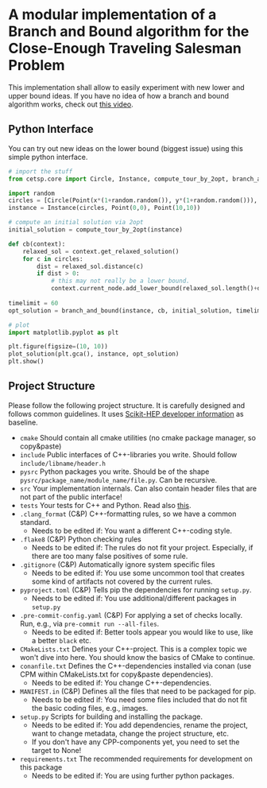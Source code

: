 # A modular implementation of a Branch and Bound algorithm for the Close-Enough Traveling Salesman Problem

This implementation shall allow to easily experiment with new lower and upper
bound ideas. If you have no idea of how a branch and bound algorithm works, 
check out [this video](https://youtu.be/KMlyhggSqYw).
## Python Interface

You can try out new ideas on the lower bound (biggest issue) using this simple
python interface.

```python
# import the stuff
from cetsp.core import Circle, Instance, compute_tour_by_2opt, branch_and_bound, Point, plot_solution

import random
circles = [Circle(Point(x*(1+random.random()), y*(1+random.random())), 1) for x in range(7) for y in range(7)]
instance = Instance(circles, Point(0,0), Point(10,10))

# compute an initial solution via 2opt
initial_solution = compute_tour_by_2opt(instance)

def cb(context):
    relaxed_sol = context.get_relaxed_solution()
    for c in circles:
        dist = relaxed_sol.distance(c)
        if dist > 0:
            # this may not really be a lower bound.
            context.current_node.add_lower_bound(relaxed_sol.length()+dist)
            
timelimit = 60
opt_solution = branch_and_bound(instance, cb, initial_solution, timelimit)

# plot
import matplotlib.pyplot as plt

plt.figure(figsize=(10, 10))
plot_solution(plt.gca(), instance, opt_solution)
plt.show()
```

## Project Structure

Please follow the following project structure. It is carefully designed and follows
common guidelines. It uses
[Scikit-HEP developer information](https://scikit-hep.org/developer/intro) as baseline.

- `cmake` Should contain all cmake utilities (no cmake package manager, so copy&paste)
- `include` Public interfaces of C++-libraries you write. Should follow `include/libname/header.h`
- `pysrc` Python packages you write. Should be of the shape `pysrc/package_name/module_name/file.py`. Can be recursive.
- `src` Your implementation internals. Can also contain header files that are not part of the public interface!
- `tests` Your tests for C++ and Python. Read also [this](https://blog.ionelmc.ro/2014/05/25/python-packaging/#the-structure).
- `.clang_format` (C&P) C++-formatting rules, so we have a common standard.
    - Needs to be edited if: You want a different C++-coding style.
- `.flake8` (C&P) Python checking rules
    - Needs to be edited if: The rules do not fit your project. Especially, if there are too many false positives of some rule.
- `.gitignore` (C&P) Automatically ignore system specific files
    - Needs to be edited if: You use some uncommon tool that creates some kind of artifacts not covered by the current rules.
- `pyproject.toml` (C&P) Tells pip the dependencies for running `setup.py`.
    - Needs to be edited if: You use additional/different packages in `setup.py`
- `.pre-commit-config.yaml` (C&P) For applying a set of checks locally. Run, e.g., via `pre-commit run --all-files`.
    - Needs to be edited if: Better tools appear you would like to use, like a better `black` etc.
- `CMakeLists.txt` Defines your C++-project. This is a complex topic we won't dive into here. You should know the basics of CMake to continue.
- `conanfile.txt` Defines the C++-dependencies installed via conan (use CPM within CMakeLists.txt for copy&paste dependencies).
    - Needs to be edited if: You change C++-dependencies.
- `MANIFEST.in` (C&P) Defines all the files that need to be packaged for pip.
    - Needs to be edited if: You need some files included that do not fit the basic coding files, e.g., images.
- `setup.py` Scripts for building and installing the package.
    - Needs to be edited if: You add dependencies, rename the project, want to change metadata, change the project structure, etc.
    - If you don't have any CPP-components yet, you need to set the target to None!
- `requirements.txt` The recommended requirements for development on this package
    - Needs to be edited if: You are using further python packages.